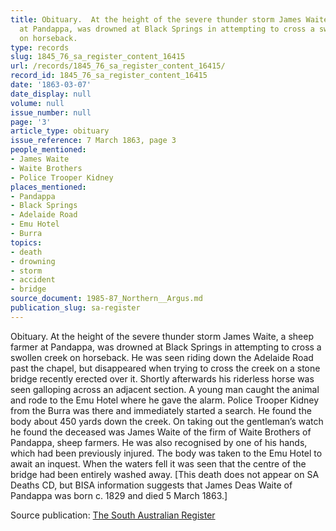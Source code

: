 ```yaml
---
title: Obituary.  At the height of the severe thunder storm James Waite, a sheep farmer
  at Pandappa, was drowned at Black Springs in attempting to cross a swollen creek
  on horseback.
type: records
slug: 1845_76_sa_register_content_16415
url: /records/1845_76_sa_register_content_16415/
record_id: 1845_76_sa_register_content_16415
date: '1863-03-07'
date_display: null
volume: null
issue_number: null
page: '3'
article_type: obituary
issue_reference: 7 March 1863, page 3
people_mentioned:
- James Waite
- Waite Brothers
- Police Trooper Kidney
places_mentioned:
- Pandappa
- Black Springs
- Adelaide Road
- Emu Hotel
- Burra
topics:
- death
- drowning
- storm
- accident
- bridge
source_document: 1985-87_Northern__Argus.md
publication_slug: sa-register
---
```


Obituary.  At the height of the severe thunder storm James Waite, a sheep farmer at Pandappa, was drowned at Black Springs in attempting to cross a swollen creek on horseback.  He was seen riding down the Adelaide Road past the chapel, but disappeared when trying to cross the creek on a stone bridge recently erected over it.  Shortly afterwards his riderless horse was seen galloping across an adjacent section.  A young man caught the animal and rode to the Emu Hotel where he gave the alarm.  Police Trooper Kidney from the Burra was there and immediately started a search.  He found the body about 450 yards down the creek.  On taking out the gentleman’s watch he found the deceased was James Waite of the firm of Waite Brothers of Pandappa, sheep farmers.  He was also recognised by one of his hands, which had been previously injured.  The body was taken to the Emu Hotel to await an inquest.  When the waters fell it was seen that the centre of the bridge had been entirely washed away.  [This death does not appear on SA Deaths CD, but BISA information suggests that James Deas Waite of Pandappa was born c. 1829 and died 5 March 1863.]

Source publication: [The South Australian Register](/publications/sa-register/)
